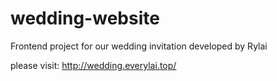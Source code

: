# wedding-website
Frontend project for our wedding invitation developed by Rylai

please visit: http://wedding.everylai.top/
